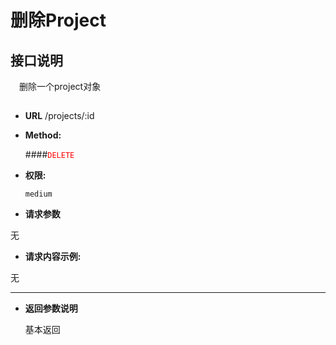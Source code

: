 # 删除Project

## 接口说明

　删除一个project对象

## 


* **URL**
        /projects/:id

* **Method:**
  
  ####<font color=red>`DELETE`</font>

* **权限:**

  `medium`

*  **请求参数**

无

* **请求内容示例:**

无

--- 
*  **返回参数说明**

    基本返回
